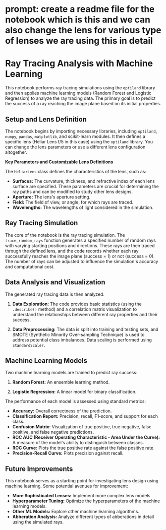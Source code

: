 # prompt: create a readme file for the notebook which is this and we can also change the lens for various type of lenses we are using this in detail 

# Ray Tracing Analysis with Machine Learning

This notebook performs ray tracing simulations using the `optiland` library and then applies machine learning models (Random Forest and Logistic Regression) to analyze the ray tracing data.  The primary goal is to predict the success of a ray reaching the image plane based on its initial properties.

## Setup and Lens Definition

The notebook begins by importing necessary libraries, including `optiland`, `numpy`, `pandas`, `matplotlib`, and scikit-learn modules.  It then defines a specific lens (Heliar Lens f/5 in this case) using the `optiland` library. You can change the lens parameters or use a different lens configuration altogether.

**Key Parameters and Customizable Lens Definitions**

The `HeliarLens` class defines the characteristics of the lens, such as:

* **Surfaces:**  The curvature, thickness, and refractive index of each lens surface are specified.  These parameters are crucial for determining the ray paths and can be modified to study other lens designs.
* **Aperture:** The lens's aperture setting.
* **Field:** The field of view, or angle, for which rays are traced.
* **Wavelengths:** The wavelengths of light considered in the simulation.


## Ray Tracing Simulation

The core of the notebook is the ray tracing simulation.  The `trace_random_rays` function generates a specified number of random rays with varying starting positions and directions. These rays are then traced through the defined lens, and the code records whether each ray successfully reaches the image plane (success = 1) or not (success = 0).  The number of rays can be adjusted to influence the simulation's accuracy and computational cost.


## Data Analysis and Visualization

The generated ray tracing data is then analyzed:

1.  **Data Exploration:** The code provides basic statistics (using the `.describe()` method) and a correlation matrix visualization to understand the relationships between different ray properties and their success.

2.  **Data Preprocessing:**  The data is split into training and testing sets, and SMOTE (Synthetic Minority Over-sampling Technique) is used to address potential class imbalances.  Data scaling is performed using `StandardScaler`.

## Machine Learning Models

Two machine learning models are trained to predict ray success:

1.  **Random Forest:** An ensemble learning method.

2.  **Logistic Regression:** A linear model for binary classification.

The performance of each model is assessed using standard metrics:

*   **Accuracy:** Overall correctness of the prediction.
*   **Classification Report:** Precision, recall, F1-score, and support for each class.
*   **Confusion Matrix:** Visualization of true positive, true negative, false positive, and false negative predictions.
*   **ROC AUC (Receiver Operating Characteristic - Area Under the Curve):** A measure of the model's ability to distinguish between classes.
*   **ROC Curve:** Plots the true positive rate against the false positive rate.
*   **Precision-Recall Curve:** Plots precision against recall.

## Future Improvements

This notebook serves as a starting point for investigating lens design using machine learning.  Some potential avenues for improvement:
* **More Sophisticated Lenses:**  Implement more complex lens models.
* **Hyperparameter Tuning:** Optimize the hyperparameters of the machine learning models.
* **Other ML Models:** Explore other machine learning algorithms.
* **Abberation Analysis:** Analyze different types of abberations in detail using the simulated rays.

